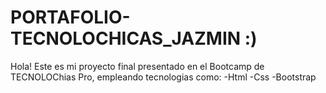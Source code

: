 # PORTAFOLIO-TECNOLOCHICAS_JAZMIN :)
Hola! Este es mi proyecto final presentado en el Bootcamp de TECNOLOChias Pro, empleando tecnologias como:
-Html
-Css
-Bootstrap
